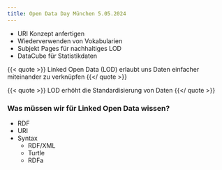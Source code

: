 ```yaml
---
title: Open Data Day München 5.05.2024
---
```


* URI Konzept anfertigen
* Wiederverwenden von Vokabularien
* Subjekt Pages für nachhaltiges LOD
* DataCube für Statistikdaten

{{< quote >}}
Linked Open Data (LOD) erlaubt uns Daten einfacher miteinander zu verknüpfen
{{</ quote >}}

{{< quote >}}
LOD erhöht die Standardisierung von Daten
{{</ quote >}}

### Was müssen wir für Linked Open Data wissen?

- RDF
- URI
- Syntax
    - RDF/XML
    - Turtle
    - RDFa
